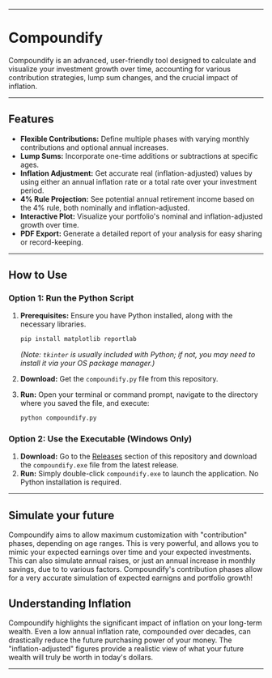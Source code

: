 -----

# Compoundify

Compoundify is an advanced, user-friendly tool designed to calculate and visualize your investment growth over time, accounting for various contribution strategies, lump sum changes, and the crucial impact of inflation.

-----

## Features

  * **Flexible Contributions:** Define multiple phases with varying monthly contributions and optional annual increases.
  * **Lump Sums:** Incorporate one-time additions or subtractions at specific ages.
  * **Inflation Adjustment:** Get accurate real (inflation-adjusted) values by using either an annual inflation rate or a total rate over your investment period.
  * **4% Rule Projection:** See potential annual retirement income based on the 4% rule, both nominally and inflation-adjusted.
  * **Interactive Plot:** Visualize your portfolio's nominal and inflation-adjusted growth over time.
  * **PDF Export:** Generate a detailed report of your analysis for easy sharing or record-keeping.

-----

## How to Use

### Option 1: Run the Python Script

1.  **Prerequisites:** Ensure you have Python installed, along with the necessary libraries.

    ```bash
    pip install matplotlib reportlab
    ```

    *(Note: `tkinter` is usually included with Python; if not, you may need to install it via your OS package manager.)*

2.  **Download:** Get the `compoundify.py` file from this repository.

3.  **Run:** Open your terminal or command prompt, navigate to the directory where you saved the file, and execute:

    ```bash
    python compoundify.py
    ```

### Option 2: Use the Executable (Windows Only)

1.  **Download:** Go to the [Releases](https://github.com/BlueMoon73/compoundify/releases/) section of this repository and download the `compoundify.exe` file from the latest release.
2.  **Run:** Simply double-click `compoundify.exe` to launch the application. No Python installation is required.

-----
## Simulate your future

Compoundify aims to allow maximum customization with "contribution" phases, depending on age ranges. This is very powerful, and allows you to mimic your expected earnings over time and your expected investments. This can also simulate annual raises, or just an annual increase in monthly savings, due to to various factors. Compoundify's contribution phases allow for a very accurate simulation of expected earnigns and portfolio growth!


## Understanding Inflation

Compoundify highlights the significant impact of inflation on your long-term wealth. Even a low annual inflation rate, compounded over decades, can drastically reduce the future purchasing power of your money. The "inflation-adjusted" figures provide a realistic view of what your future wealth will truly be worth in today's dollars.

-----
